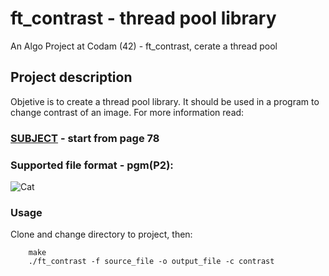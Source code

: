# ft_contrast - thread pool library
An Algo Project at Codam (42) - ft_contrast, cerate a thread pool

## Project description

Objetive is to create a thread pool library. It should be used in a program to change contrast of an image. For more information read:

### [SUBJECT](ft_contrast.pdf) - start from page 78


### Supported file format - pgm(P2):

![Cat](cat.pgm)


### Usage

Clone and change directory to project, then:

        make
        ./ft_contrast -f source_file -o output_file -c contrast
